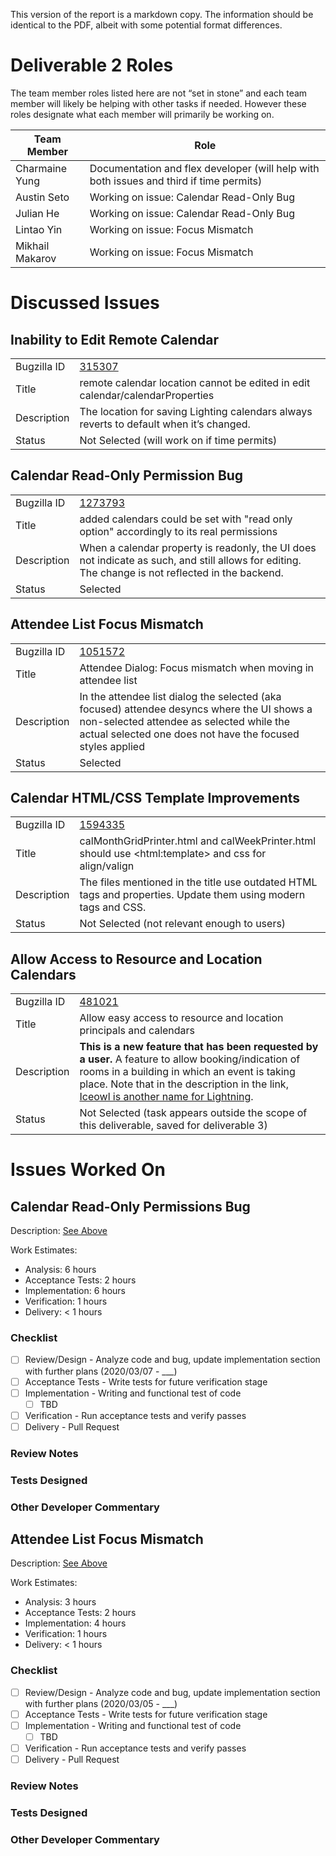 This version of the report is a markdown copy. The information should be identical to the PDF, albeit with some potential format differences. 

# Deliverable 2 Roles

The team member roles listed here are not “set in stone” and each team member will likely be helping with other tasks if needed. However these roles designate what each member will primarily be working on. 

| Team Member | Role |
| --- | --- |
| Charmaine Yung | Documentation and flex developer (will help with both issues and third if time permits) |
| Austin Seto | Working on issue: Calendar Read-Only Bug |
| Julian He | Working on issue: Calendar Read-Only Bug |
| Lintao Yin | Working on issue: Focus Mismatch |
| Mikhail Makarov | Working on issue: Focus Mismatch |

# Discussed Issues

## Inability to Edit Remote Calendar

| | |
| --- | --- |
| Bugzilla ID | [315307](https://bugzilla.mozilla.org/show_bug.cgi?id=315307) |
| Title | remote calendar location cannot be edited in edit calendar/calendarProperties |
| Description | The location for saving Lighting calendars always reverts to default when it’s changed. |
| Status | Not Selected (will work on if time permits) |

## Calendar Read-Only Permission Bug

| | |
| --- | --- |
| Bugzilla ID | [1273793](https://bugzilla.mozilla.org/show_bug.cgi?id=1273793) |
| Title | added calendars could be set with "read only option" accordingly to its real permissions |
| Description | When a calendar property is readonly, the UI does not indicate as such, and still allows for editing. The change is not reflected in the backend. |
| Status | Selected |

## Attendee List Focus Mismatch

| | |
| --- | --- |
| Bugzilla ID | [1051572](https://bugzilla.mozilla.org/show_bug.cgi?id=1051572) |
| Title | Attendee Dialog: Focus mismatch when moving in attendee list |
| Description | In the attendee list dialog the selected (aka focused) attendee desyncs where the UI shows a non-selected attendee as selected while the actual selected one does not have the focused styles applied |
| Status | Selected |

## Calendar HTML/CSS Template Improvements

| | |
| --- | --- |
| Bugzilla ID | [1594335](https://bugzilla.mozilla.org/show_bug.cgi?id=1594335) |
| Title | calMonthGridPrinter.html and calWeekPrinter.html should use \<html:template> and css for align/valign |
| Description | The files mentioned in the title use outdated HTML tags and properties. Update them using modern tags and CSS. |
| Status | Not Selected (not relevant enough to users) |

## Allow Access to Resource and Location Calendars

| | |
| --- | --- |
| Bugzilla ID | [481021](https://bugzilla.mozilla.org/show_bug.cgi?id=481021) |
| Title | Allow easy access to resource and location principals and calendars |
| Description | **This is a new feature that has been requested by a user.** A feature to allow booking/indication of rooms in a building in which an event is taking place. Note that in the description in the link, [Iceowl is another name for Lightning](https://en.wikipedia.org/wiki/Mozilla_software_rebranded_by_Debian#Iceowl). |
| Status | Not Selected (task appears outside the scope of this deliverable, saved for deliverable 3) |

# Issues Worked On

## Calendar Read-Only Permissions Bug

Description: [See Above](#calendar-read-only-permission-bug)

Work Estimates:

* Analysis: 6 hours
* Acceptance Tests: 2 hours
* Implementation: 6 hours
* Verification: 1 hours
* Delivery: < 1 hours

### Checklist

- [ ] Review/Design - Analyze code and bug, update implementation section with further plans (2020/03/07 - ___)
- [ ] Acceptance Tests - Write tests for future verification stage
- [ ] Implementation - Writing and functional test of code
    - [ ] TBD
- [ ] Verification - Run acceptance tests and verify passes
- [ ] Delivery - Pull Request

### Review Notes

### Tests Designed

### Other Developer Commentary

## Attendee List Focus Mismatch

Description: [See Above](#attendee-list-focus-mismatch)

Work Estimates:

* Analysis: 3 hours
* Acceptance Tests: 2 hours
* Implementation: 4 hours
* Verification: 1 hours
* Delivery: < 1 hours

### Checklist

- [ ] Review/Design - Analyze code and bug, update implementation section with further plans (2020/03/05 - ___)
- [ ] Acceptance Tests - Write tests for future verification stage
- [ ] Implementation - Writing and functional test of code
    - [ ] TBD
- [ ] Verification - Run acceptance tests and verify passes
- [ ] Delivery - Pull Request

### Review Notes

### Tests Designed

### Other Developer Commentary
